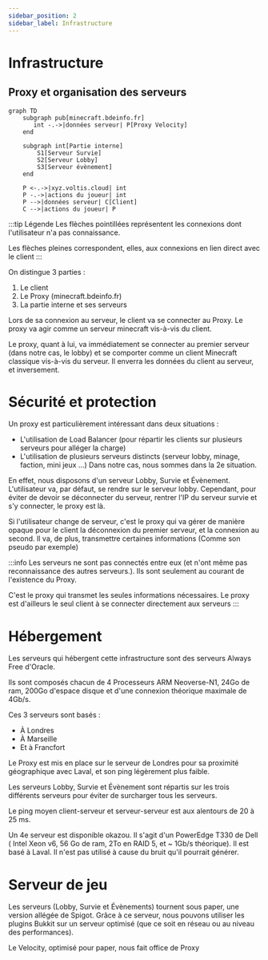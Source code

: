```yaml
---
sidebar_position: 2
sidebar_label: Infrastructure
---
```


# Infrastructure

## Proxy et organisation des serveurs

```mermaid
graph TD
    subgraph pub[minecraft.bdeinfo.fr]
       int -.->|données serveur| P[Proxy Velocity]
    end

    subgraph int[Partie interne]
        S1[Serveur Survie]
        S2[Serveur Lobby]
        S3[Serveur évènement]
    end

    P <-.->|xyz.voltis.cloud| int
    P -.->|actions du joueur| int
    P -->|données serveur| C[Client]
    C -->|actions du joueur| P
```

:::tip Légende
Les flèches pointillées représentent les connexions dont l'utilisateur n'a pas connaissance.

Les flèches pleines correspondent, elles, aux connexions en lien direct avec le client
:::


On distingue 3 parties :

1. Le client
2. Le Proxy (minecraft.bdeinfo.fr)
3. La partie interne et ses serveurs

Lors de sa connexion au serveur, le client va se connecter au Proxy. Le proxy va agir comme un serveur minecraft vis-à-vis du client.

Le proxy, quant à lui, va immédiatement se connecter au premier serveur (dans notre cas, le lobby) et se comporter comme un client Minecraft classique vis-à-vis du serveur. Il enverra les données du client au serveur, et inversement.


# Sécurité et protection
Un proxy est particulièrement intéressant dans deux situations :

- L'utilisation de Load Balancer (pour répartir les clients sur plusieurs serveurs pour alléger la charge)
- L'utilisation de plusieurs serveurs distincts (serveur lobby, minage, faction, mini jeux ...)
Dans notre cas, nous sommes dans la 2e situation.

En effet, nous disposons d'un serveur Lobby, Survie et Évènement. L'utilisateur va, par défaut, se rendre sur le serveur lobby. Cependant, pour éviter de devoir se déconnecter du serveur, rentrer l'IP du serveur survie et s'y connecter, le proxy est là.

Si l'utilisateur change de serveur, c'est le proxy qui va gérer de manière opaque pour le client la déconnexion du premier serveur, et la connexion au second. Il va, de plus, transmettre certaines informations (Comme son pseudo par exemple)

:::info
Les serveurs ne sont pas connectés entre eux (et n'ont même pas reconnaissance des autres serveurs.). Ils sont seulement au courant de l'existence du Proxy.

C'est le proxy qui transmet les seules informations nécessaires. Le proxy est d'ailleurs le seul client à se connecter directement aux serveurs
:::


# Hébergement
Les serveurs qui hébergent cette infrastructure sont des serveurs Always Free d'Oracle.

Ils sont composés chacun de 4 Processeurs ARM Neoverse-N1, 24Go de ram, 200Go d'espace disque et d'une connexion théorique maximale de 4Gb/s.

Ces 3 serveurs sont basés :

- À Londres
- À Marseille
- Et à Francfort

Le Proxy est mis en place sur le serveur de Londres pour sa proximité géographique avec Laval, et son ping légèrement plus faible.

Les serveurs Lobby, Survie et Évènement sont répartis sur les trois différents serveurs pour éviter de surcharger tous les serveurs.

Le ping moyen client-serveur et serveur-serveur est aux alentours de 20 à 25 ms.

Un 4e serveur est disponible okazou. Il s'agit d'un PowerEdge T330 de Dell ( Intel Xeon v6, 56 Go de ram, 2To en RAID 5, et ~ 1Gb/s théorique). Il est basé à Laval. Il n'est pas utilisé à cause du bruit qu'il pourrait générer.

# Serveur de jeu
Les serveurs (Lobby, Survie et Évènements) tournent sous paper, une version allégée de Spigot. Grâce à ce serveur, nous pouvons utiliser les plugins Bukkit sur un serveur optimisé (que ce soit en réseau ou au niveau des performances).

Le Velocity, optimisé pour paper, nous fait office de Proxy